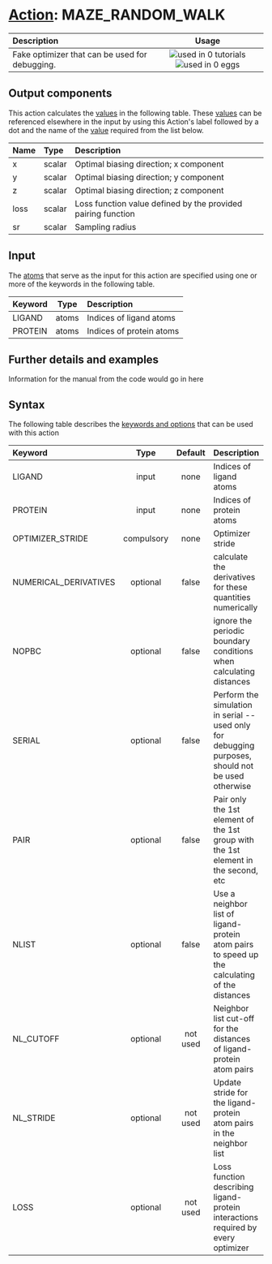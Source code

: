 # [Action](actions.md): MAZE_RANDOM_WALK

| Description    | Usage |
|:--------|:--------:|
| Fake optimizer that can be used for debugging. | ![used in 0 tutorials](https://img.shields.io/badge/tutorials-0-red.svg)![used in 0 eggs](https://img.shields.io/badge/nest-0-red.svg) | 

## Output components

This action calculates the [values](pecifying_arguments.html) in the following table.  These [values](pecifying_arguments.html) can be referenced elsewhere in the input by using this Action's label followed by a dot and the name of the [value](pecifying_arguments.html) required from the list below.

| Name | Type | Description |
|:-------|:-----|:-------|
| x | scalar | Optimal biasing direction; x component | 
| y | scalar | Optimal biasing direction; y component | 
| z | scalar | Optimal biasing direction; z component | 
| loss | scalar | Loss function value defined by the provided pairing function | 
| sr | scalar | Sampling radius | 


## Input

The [atoms](specifying_atoms.html) that serve as the input for this action are specified using one or more of the keywords in the following table.

| Keyword |  Type | Description |
|:--------|:------:|:-----------|
| LIGAND | atoms | Indices of ligand atoms |
| PROTEIN | atoms | Indices of protein atoms |


## Further details and examples 
Information for the manual from the code would go in here 
## Syntax 
The following table describes the [keywords and options](parsing.md) that can be used with this action 

| Keyword | Type | Default | Description |
|:-------|:----:|:-------:|:-----------|
| LIGAND | input | none | Indices of ligand atoms |
| PROTEIN | input | none | Indices of protein atoms |
| OPTIMIZER_STRIDE | compulsory | none | Optimizer stride |
| NUMERICAL_DERIVATIVES | optional | false |  calculate the derivatives for these quantities numerically |
| NOPBC | optional | false |  ignore the periodic boundary conditions when calculating distances |
| SERIAL | optional | false |  Perform the simulation in serial -- used only for debugging purposes, should not be used otherwise |
| PAIR | optional | false |  Pair only the 1st element of the 1st group with the 1st element in the second, etc |
| NLIST | optional | false |  Use a neighbor list of ligand-protein atom pairs to speed up the calculating of the distances |
| NL_CUTOFF | optional | not used | Neighbor list cut-off for the distances of ligand-protein atom pairs |
| NL_STRIDE | optional | not used | Update stride for the ligand-protein atom pairs in the neighbor list |
| LOSS | optional | not used | Loss function describing ligand-protein interactions required by every optimizer |
